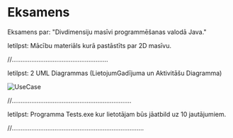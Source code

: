 # Eksamens
Eksamens par: "Divdimensiju masīvi programmēšanas valodā Java."

Ietilpst: Mācību materiāls kurā pastāstīts par 2D masīvu.


//......................................................

Ietilpst: 2 UML Diagrammas (LietojumGadījuma un Aktivitāšu Diagramma)


![UseCase](https://github.com/Andrejatsm/Eksamens/assets/165993997/83a8f7f3-6625-427e-848c-6e0937b34bfe)

//...................................................................

Ietilpst: Programma Tests.exe kur lietotājam būs jāatbild uz 10 jautājumiem.



//..........................................................................
